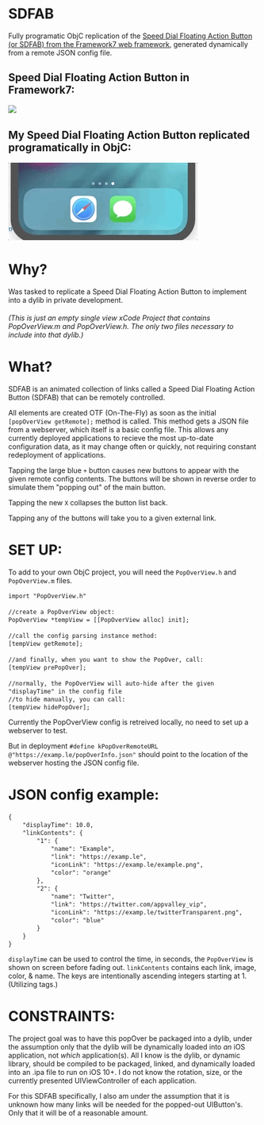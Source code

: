 # SDFAB
Fully programatic ObjC replication of the [Speed Dial Floating Action Button (or SDFAB) from the Framework7 web framework](https://v1.framework7.io/docs/floating-action-button.html), generated dynamically from a remote JSON config file.

## Speed Dial Floating Action Button in Framework7:
![](FABSpeedDialDemo.gif)

## My Speed Dial Floating Action Button replicated programatically in ObjC:
![](demo.gif)

# Why?
Was tasked to replicate a Speed Dial Floating Action Button to implement into a dylib in private development.
###### (This is just an empty single view xCode Project that contains PopOverView.m and PopOverView.h. The only two files necessary to include into that dylib.)

# What?
SDFAB is an animated collection of links called a Speed Dial Floating Action Button (SDFAB) that can be remotely controlled.

All elements are created OTF (On-The-Fly) as soon as the initial `[popOverView getRemote];` method is called. This method gets a JSON file from a webserver, which itself is a basic config file. This allows any currently deployed applications to recieve the most up-to-date configuration data, as it may change often or quickly, not requiring constant redeployment of applications.

Tapping the large blue `+` button causes new buttons to appear with the given remote config contents. The buttons will be shown in reverse order to simulate them "popping out" of the main button.

Tapping the new `X` collapses the button list back.

Tapping any of the buttons will take you to a given external link.

# SET UP:
To add to your own ObjC project, you will need the `PopOverView.h` and `PopOverView.m` files.

```
import "PopOverView.h"

//create a PopOverView object:
PopOverView *tempView = [[PopOverView alloc] init];

//call the config parsing instance method:
[tempView getRemote];

//and finally, when you want to show the PopOver, call:
[tempView prePopOver];

//normally, the PopOverView will auto-hide after the given "displayTime" in the config file
//to hide manually, you can call:
[tempView hidePopOver];
```

Currently the PopOverView config is retreived locally, no need to set up a webserver to test.

But in deployment `#define kPopOverRemoteURL @"https://examp.le/popOverInfo.json"` should point to the location of the webserver hosting the JSON config file.

# JSON config example:
```
{
    "displayTime": 10.0,
    "linkContents": {
        "1": {
            "name": "Example",
            "link": "https://examp.le",
            "iconLink": "https://examp.le/example.png",
            "color": "orange"
        },
        "2": {
            "name": "Twitter",
            "link": "https://twitter.com/appvalley_vip",
            "iconLink": "https://examp.le/twitterTransparent.png",
            "color": "blue"
        }
    }
}
```
`displayTime` can be used to control the time, in seconds, the `PopOverView` is shown on screen before fading out. `linkContents` contains each link, image, color, & name. The keys are intentionally ascending integers starting at 1. (Utilizing tags.)

# CONSTRAINTS:
The project goal was to have this popOver be packaged into a dylib, under the assumption only that the dylib will be dynamically loaded into *an* iOS application, not *which* application(s). All I know is the dylib, or dynamic library, should be compiled to be packaged, linked, and dynamically loaded into an .ipa file to run on iOS 10+. I do not know the rotation, size, or the currently presented UIViewController of each application.

For this SDFAB specifically, I also am under the assumption that it is unknown how many links will be needed for the popped-out UIButton's. Only that it will be of a reasonable amount.
